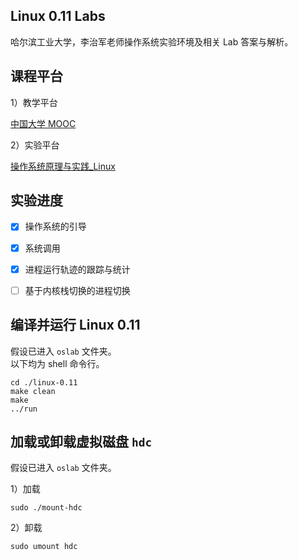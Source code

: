 ## Linux 0.11 Labs

哈尔滨工业大学，李治军老师操作系统实验环境及相关 Lab 答案与解析。

## 课程平台

1）教学平台

[中国大学 MOOC ](https://www.icourse163.org/course/HIT-1002531008)

2）实验平台

[操作系统原理与实践_Linux](https://www.lanqiao.cn/courses/115)

## 实验进度

- [x] 操作系统的引导
- [x] 系统调用
- [x] 进程运行轨迹的跟踪与统计
- [ ] 基于内核栈切换的进程切换



## 编译并运行 Linux 0.11

假设已进入 `oslab` 文件夹。  
		以下均为 shell 命令行。

```shell
cd ./linux-0.11
make clean
make 
../run
```

## 加载或卸载虚拟磁盘 `hdc`

假设已进入 `oslab` 文件夹。

1）加载

```shell
sudo ./mount-hdc
```

2）卸载

```shell
sudo umount hdc
```

